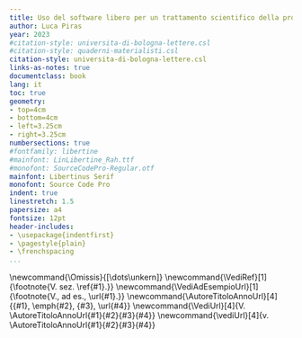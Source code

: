 ```yaml
---
title: Uso del software libero per un trattamento scientifico della prova digitale nell'informatica forense 
author: Luca Piras
year: 2023
#citation-style: universita-di-bologna-lettere.csl
#citation-style: quaderni-materialisti.csl
citation-style: universita-di-bologna-lettere.csl
links-as-notes: true
documentclass: book
lang: it
toc: true
geometry:
- top=4cm
- bottom=4cm
- left=3.25cm
- right=3.25cm
numbersections: true
#fontfamily: libertine
#mainfont: LinLibertine_Rah.ttf
#monofont: SourceCodePro-Regular.otf
mainfont: Libertinus Serif
monofont: Source Code Pro
indent: true
linestretch: 1.5
papersize: a4
fontsize: 12pt
header-includes:
- \usepackage{indentfirst}
- \pagestyle{plain}
- \frenchspacing
...
```


\newcommand{\Omissis}{[\dots\unkern]}
\newcommand{\VediRef}[1]{\footnote{V. sez. \ref{#1}.}}
\newcommand{\VediAdEsempioUrl}[1]{\footnote{V., ad es., \url{#1}.}}
\newcommand{\AutoreTitoloAnnoUrl}[4]{{#1}, \emph{#2}, {#3}, \url{#4}}
\newcommand{\VediUrl}[4]{V. \AutoreTitoloAnnoUrl{#1}{#2}{#3}{#4}}
\newcommand{\vediUrl}[4]{v. \AutoreTitoloAnnoUrl{#1}{#2}{#3}{#4}}
